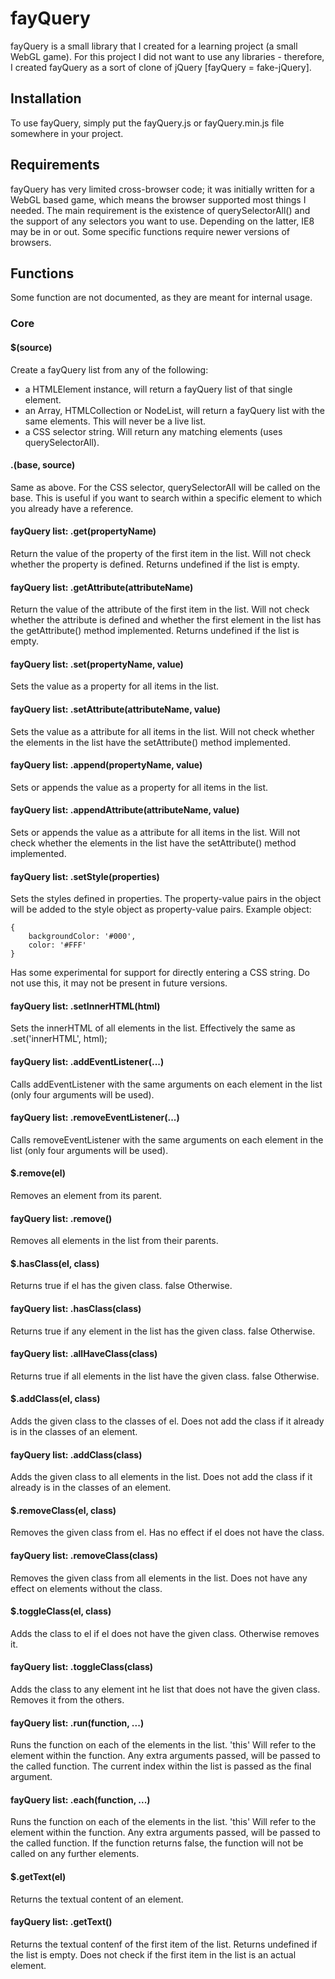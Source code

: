 # fayQuery
fayQuery is a small library that I created for a learning project (a small WebGL game). For this project I did not want to use any libraries - therefore, I created fayQuery as a sort of clone of jQuery [fayQuery = fake-jQuery].

## Installation
To use fayQuery, simply put the fayQuery.js or fayQuery.min.js file somewhere in your project.

## Requirements
fayQuery has very limited cross-browser code; it was initially written for a WebGL based game, which means the browser supported most things I needed.
The main requirement is the existence of querySelectorAll() and the support of any selectors you want to use. Depending on the latter, IE8 may be in or out.
Some specific functions require newer versions of browsers.

## Functions
Some function are not documented, as they are meant for internal usage.

### Core
#### $(source)
Create a fayQuery list from any of the following:
* a HTMLElement instance, will return a fayQuery list of that single element.
* an Array, HTMLCollection or NodeList, will return a fayQuery list with the same elements. This will never be a live list.
* a CSS selector string. Will return any matching elements (uses querySelectorAll).

#### $.$(base, source)
Same as above. For the CSS selector, querySelectorAll will be called on the base.
This is useful if you want to search within a specific element to which you already have a reference.

#### fayQuery list: .get(propertyName)
Return the value of the property of the first item in the list. Will not check whether the property is defined.
Returns undefined if the list is empty.

#### fayQuery list: .getAttribute(attributeName)
Return the value of the attribute of the first item in the list. Will not check whether the attribute is defined and whether the first element in the list has the getAttribute() method implemented.
Returns undefined if the list is empty.

#### fayQuery list: .set(propertyName, value)
Sets the value as a property for all items in the list.

#### fayQuery list: .setAttribute(attributeName, value)
Sets the value as a attribute for all items in the list. Will not check whether the elements in the list have the setAttribute() method implemented.

#### fayQuery list: .append(propertyName, value)
Sets or appends the value as a property for all items in the list.

#### fayQuery list: .appendAttribute(attributeName, value)
Sets or appends the value as a attribute for all items in the list. Will not check whether the elements in the list have the setAttribute() method implemented.

#### fayQuery list: .setStyle(properties)
Sets the styles defined in properties.
The property-value pairs in the object will be added to the style object as property-value pairs.
Example object:
```
{
	backgroundColor: '#000',
	color: '#FFF'
}
```

Has some experimental for support for directly entering a CSS string. Do not use this, it may not be present in future versions.

#### fayQuery list: .setInnerHTML(html)
Sets the innerHTML of all elements in the list.
Effectively the same as .set('innerHTML', html);

#### fayQuery list: .addEventListener(...)
Calls addEventListener with the same arguments on each element in the list (only four arguments will be used).

#### fayQuery list: .removeEventListener(...)
Calls removeEventListener with the same arguments on each element in the list (only four arguments will be used).

#### $.remove(el)
Removes an element from its parent.

#### fayQuery list: .remove()
Removes all elements in the list from their parents.

#### $.hasClass(el, class)
Returns true if el has the given class. false Otherwise.

#### fayQuery list: .hasClass(class)
Returns true if any element in the list has the given class. false Otherwise.

#### fayQuery list: .allHaveClass(class)
Returns true if all elements in the list have the given class. false Otherwise.

#### $.addClass(el, class)
Adds the given class to the classes of el. Does not add the class if it already is in the classes of an element.

#### fayQuery list: .addClass(class)
Adds the given class to all elements in the list. Does not add the class if it already is in the classes of an element.

#### $.removeClass(el, class)
Removes the given class from el. Has no effect if el does not have the class.

#### fayQuery list: .removeClass(class)
Removes the given class from all elements in the list. Does not have any effect on elements without the class.

#### $.toggleClass(el, class)
Adds the class to el if el does not have the given class. Otherwise removes it.

#### fayQuery list: .toggleClass(class)
Adds the class to any element int he list that does not have the given class. Removes it from the others.

#### fayQuery list: .run(function, ...)
Runs the function on each of the elements in the list. 'this' Will refer to the element within the function.
Any extra arguments passed, will be passed to the called function. The current index within the list is passed as the final argument.

#### fayQuery list: .each(function, ...)
Runs the function on each of the elements in the list. 'this' Will refer to the element within the function.
Any extra arguments passed, will be passed to the called function. If the function returns false, the function will not be called on any further elements.

#### $.getText(el)
Returns the textual content of an element.

#### fayQuery list: .getText()
Returns the textual contenf of the first item of the list. Returns undefined if the list is empty. Does not check if the first item in the list is an actual element.